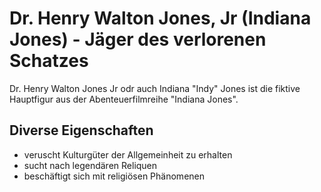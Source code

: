 # Dr. Henry Walton Jones, Jr (Indiana Jones) - Jäger des verlorenen Schatzes

Dr. Henry Walton Jones Jr odr auch Indiana "Indy" Jones ist die fiktive Hauptfigur aus der Abenteuerfilmreihe "Indiana Jones".

## Diverse Eigenschaften

+ veruscht Kulturgüter der Allgemeinheit zu erhalten
+ sucht nach legendären Reliquen
+ beschäftigt sich mit religiösen Phänomenen
